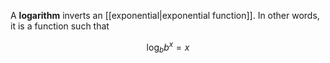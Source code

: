 A **logarithm** inverts an [[exponential|exponential function]]. In other words, it is a function such that

$$
\log_b b^x = x 
$$